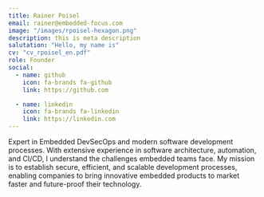 ```yaml
---
title: Rainer Poisel
email: rainer@embedded-focus.com
image: "/images/rpoisel-hexagon.png"
description: this is meta description
salutation: "Hello, my name is"
cv: "cv_rpoisel_en.pdf"
role: Founder
social:
  - name: github
    icon: fa-brands fa-github
    link: https://github.com

  - name: linkedin
    icon: fa-brands fa-linkedin
    link: https://linkedin.com
---
```


Expert in Embedded DevSecOps and modern software development processes. With extensive experience in software architecture, automation, and CI/CD, I understand the challenges embedded teams face. My mission is to establish secure, efficient, and scalable development processes, enabling companies to bring innovative embedded products to market faster and future-proof their technology.
